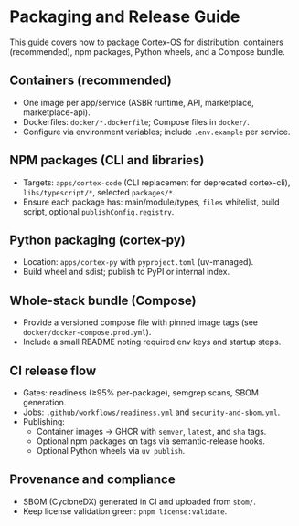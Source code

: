 # Packaging and Release Guide

This guide covers how to package Cortex-OS for distribution: containers (recommended), npm packages, Python wheels, and a Compose bundle.

## Containers (recommended)

- One image per app/service (ASBR runtime, API, marketplace, marketplace-api).
- Dockerfiles: `docker/*.dockerfile`; Compose files in `docker/`.
- Configure via environment variables; include `.env.example` per service.

## NPM packages (CLI and libraries)

- Targets: `apps/cortex-code` (CLI replacement for deprecated cortex-cli), `libs/typescript/*`, selected `packages/*`.
- Ensure each package has: main/module/types, `files` whitelist, build script, optional `publishConfig.registry`.

## Python packaging (cortex-py)

- Location: `apps/cortex-py` with `pyproject.toml` (uv-managed).
- Build wheel and sdist; publish to PyPI or internal index.

## Whole-stack bundle (Compose)

- Provide a versioned compose file with pinned image tags (see `docker/docker-compose.prod.yml`).
- Include a small README noting required env keys and startup steps.

## CI release flow

- Gates: readiness (≥95% per-package), semgrep scans, SBOM generation.
- Jobs: `.github/workflows/readiness.yml` and `security-and-sbom.yml`.
- Publishing:
  - Container images → GHCR with `semver`, `latest`, and `sha` tags.
  - Optional npm packages on tags via semantic-release hooks.
  - Optional Python wheels via `uv publish`.

## Provenance and compliance

- SBOM (CycloneDX) generated in CI and uploaded from `sbom/`.
- Keep license validation green: `pnpm license:validate`.
